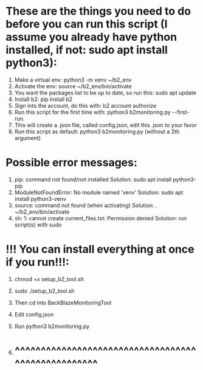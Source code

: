 # These are the things you need to do before you can run this script (I assume you already have python installed, if not: sudo apt install python3):
 1. Make a virtual env: python3 -m venv ~/b2_env
 2. Activate the env: source ~/b2_env/bin/activate
 3. You want the packages list to be up to date, so run this: sudo apt update
 4. Install b2: pip install b2
 5. Sign into the account, do this with: b2 account authorize
 6. Run this script for the first time with: python3 b2monitoring.py --first-run.
 7. This will create a .json file, called config.json, edit this .json to your favor
 8. Run this script as default: python3 b2monitoring.py (without a 2th argument)

# Possible error messages:
 1. pip: command not found/not installed
 Solution: sudo apt install python3-pip
 2. ModuleNotFoundError: No module named 'venv'
 Solution: sudo apt install python3-venv
 3. source: command not found (when activating)
 Solution: . ~/b2_env/bin/activate
 4. sh: 1: cannot create current_files.txt: Permission denied
 Solution: run script(s) with sudo

# !!! You can install everything at once if you run!!!:
1. chmod +x setup_b2_tool.sh
2. sudo ./setup_b2_tool.sh
3. Then cd into BackBlazeMonitoringTool
4. Edit config.json
5. Run python3 b2monitoring.py

6. # ^^^^^^^^^^^^^^^^^^^^^^^^^^^^^^^^^^^^^^^^^^^^^^^^^^^
